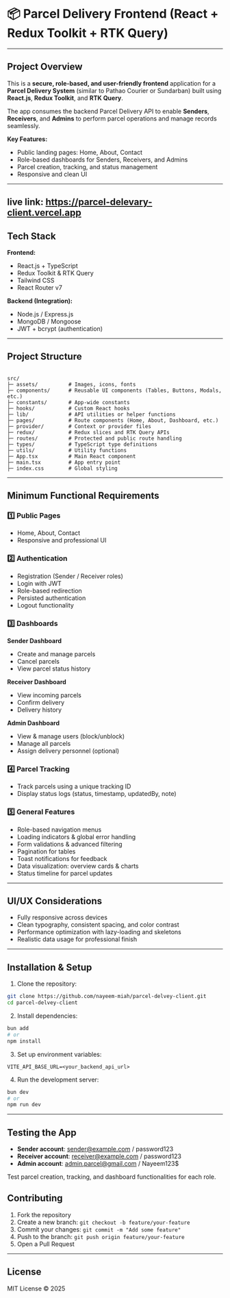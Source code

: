 
# 📦 Parcel Delivery Frontend (React + Redux Toolkit + RTK Query)

---

## **Project Overview**

This is a **secure, role-based, and user-friendly frontend** application for a **Parcel Delivery System** (similar to Pathao Courier or Sundarban) built using **React.js**, **Redux Toolkit**, and **RTK Query**.

The app consumes the backend Parcel Delivery API to enable **Senders**, **Receivers**, and **Admins** to perform parcel operations and manage records seamlessly.

**Key Features:**
- Public landing pages: Home, About, Contact
- Role-based dashboards for Senders, Receivers, and Admins
- Parcel creation, tracking, and status management
- Responsive and clean UI

---

## live link: https://parcel-delevary-client.vercel.app

## **Tech Stack**

**Frontend:**
- React.js + TypeScript
- Redux Toolkit & RTK Query
- Tailwind CSS
- React Router v7

**Backend (Integration):**
- Node.js / Express.js
- MongoDB / Mongoose
- JWT + bcrypt (authentication)

---

## **Project Structure**

```

src/
├─ assets/          # Images, icons, fonts
├─ components/      # Reusable UI components (Tables, Buttons, Modals, etc.)
├─ constants/       # App-wide constants
├─ hooks/           # Custom React hooks
├─ lib/             # API utilities or helper functions
├─ pages/           # Route components (Home, About, Dashboard, etc.)
├─ provider/        # Context or provider files
├─ redux/           # Redux slices and RTK Query APIs
├─ routes/          # Protected and public route handling
├─ types/           # TypeScript type definitions
├─ utils/           # Utility functions
├─ App.tsx          # Main React component
├─ main.tsx         # App entry point
├─ index.css        # Global styling

````

---

## **Minimum Functional Requirements**

### 1️⃣ Public Pages
- Home, About, Contact
- Responsive and professional UI

### 2️⃣ Authentication
- Registration (Sender / Receiver roles)
- Login with JWT
- Role-based redirection
- Persisted authentication
- Logout functionality

### 3️⃣ Dashboards
**Sender Dashboard**
- Create and manage parcels
- Cancel parcels
- View parcel status history

**Receiver Dashboard**
- View incoming parcels
- Confirm delivery
- Delivery history

**Admin Dashboard**
- View & manage users (block/unblock)
- Manage all parcels
- Assign delivery personnel (optional)

### 4️⃣ Parcel Tracking
- Track parcels using a unique tracking ID
- Display status logs (status, timestamp, updatedBy, note)

### 5️⃣ General Features
- Role-based navigation menus
- Loading indicators & global error handling
- Form validations & advanced filtering
- Pagination for tables
- Toast notifications for feedback
- Data visualization: overview cards & charts
- Status timeline for parcel updates

---

## **UI/UX Considerations**
- Fully responsive across devices
- Clean typography, consistent spacing, and color contrast
- Performance optimization with lazy-loading and skeletons
- Realistic data usage for professional finish

---

## **Installation & Setup**

1. Clone the repository:

```bash
git clone https://github.com/nayeem-miah/parcel-delvey-client.git
cd parcel-delvey-client
````

2. Install dependencies:

```bash
bun add
# or
npm install
```

3. Set up environment variables:

```env
VITE_API_BASE_URL=<your_backend_api_url>
```

4. Run the development server:

```bash
bun dev
# or
npm run dev
```

---

## **Testing the App**

* **Sender account**: [sender@example.com](mailto:sender@example.com) / password123
* **Receiver account**: [receiver@example.com](mailto:receiver@example.com) / password123
* **Admin account**: [admin.parcel@gmail.com](mailto:admin.parcel@gmail.com) / Nayeem123$

Test parcel creation, tracking, and dashboard functionalities for each role.


## **Contributing**

1. Fork the repository
2. Create a new branch: `git checkout -b feature/your-feature`
3. Commit your changes: `git commit -m "Add some feature"`
4. Push to the branch: `git push origin feature/your-feature`
5. Open a Pull Request

---

## **License**

MIT License © 2025

```
